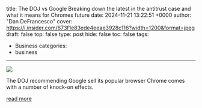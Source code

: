 title: The DOJ vs Google Breaking down the latest in the antitrust case and what it means for Chromes future
date: 2024-11-21 13:22:51 +0000
author: "Dan DeFrancesco"
cover: https://i.insider.com/673f1e83ede4eeae3928c116?width=1200&format=jpeg
draft: false
top: false
type: post
hide: false
toc: false
tags:
  - Business
categories:
  - business
---

![](https://i.insider.com/673f1e83ede4eeae3928c116?width=1200&format=jpeg)

The DOJ recommending Google sell its popular browser Chrome comes with a number of knock-on effects.

[read more](https://www.businessinsider.com/justice-department-wants-google-to-sell-chrome-antritrust-case-impact-2024-11)
